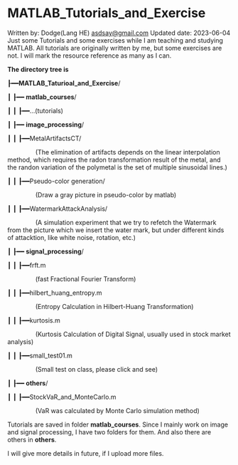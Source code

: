 # MATLAB_Tutorials_and_Exercise

Written by: Dodge(Lang HE) asdsay@gmail.com Updated date: 2023-06-04
Just some Tutorials and some exercises while I am teaching and studying MATLAB.
All tutorials are originally written by me, but some exercises are not. I will mark the resource reference as many as I can.

**The directory tree is**

┠━━**MATLAB_Taturioal_and_Exercise**/  

┃ ┠━━ **matlab_courses**/

┃ ┃ ┠━━...(tutorials)

┃ ┠━━ **image_processing**/

┃ ┃ ┠━━MetalArtifactsCT/

                (The elimination of artifacts depends on the linear interpolation method, which requires the radon transformation result of the metal, and the randon variation of the polymetal is the set of multiple sinusoidal lines.)

┃ ┃ ┠━━Pseudo-color generation/

                (Draw a gray picture in pseudo-color by matlab)

┃ ┃ ┠━━WatermarkAttackAnalysis/

                (A simulation experiment that we try to refetch the Watermark from the picture which we insert the water mark, but under different kinds of attacktion, like white noise, rotation, etc.)

┃ ┠━━ **signal_processing**/

┃ ┃ ┠━━frft.m

                (fast Fractional Fourier Transform)

┃ ┃ ┠━━hilbert_huang_entropy.m

                (Entropy Calculation in Hilbert-Huang Transformation)

┃ ┃ ┠━━kurtosis.m

                (Kurtosis Calculation of Digital Signal, usually used in stock market analysis)

┃ ┃ ┠━━small_test01.m

                (Small test on class, please click and see)

┃ ┠━━ **others**/

┃ ┃ ┠━━StockVaR_and_MonteCarlo.m

                (VaR was calculated by Monte Carlo simulation method)

Tutorials are saved in folder **matlab_courses**.
Since I mainly work on image and signal processing, I have two folders for them.
And also there are others in **others**.

I will give more details in future, if I upload more files.
